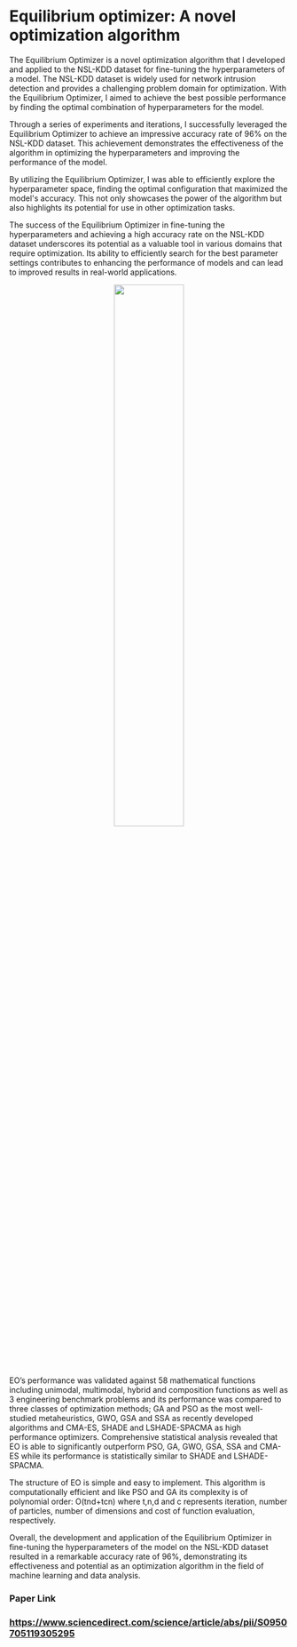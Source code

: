 # Equilibrium optimizer: A novel optimization algorithm
The Equilibrium Optimizer is a novel optimization algorithm that I developed and applied to the NSL-KDD dataset for fine-tuning the hyperparameters of a model. The NSL-KDD dataset is widely used for network intrusion detection and provides a challenging problem domain for optimization. With the Equilibrium Optimizer, I aimed to achieve the best possible performance by finding the optimal combination of hyperparameters for the model.

Through a series of experiments and iterations, I successfully leveraged the Equilibrium Optimizer to achieve an impressive accuracy rate of 96% on the NSL-KDD dataset. This achievement demonstrates the effectiveness of the algorithm in optimizing the hyperparameters and improving the performance of the model.

By utilizing the Equilibrium Optimizer, I was able to efficiently explore the hyperparameter space, finding the optimal configuration that maximized the model's accuracy. This not only showcases the power of the algorithm but also highlights its potential for use in other optimization tasks.

The success of the Equilibrium Optimizer in fine-tuning the hyperparameters and achieving a high accuracy rate on the NSL-KDD dataset underscores its potential as a valuable tool in various domains that require optimization. Its ability to efficiently search for the best parameter settings contributes to enhancing the performance of models and can lead to improved results in real-world applications.

<p align="center">
  <img src="https://raw.githubusercontent.com/afshinfaramarzi/Equilibrium-Optimizer/master/Image.PNG" width="50%"/>
</p>

EO’s performance was validated against 58 mathematical functions including unimodal, multimodal, hybrid and composition functions as well as 3 engineering benchmark problems and its performance was compared to three classes of optimization methods; GA and PSO as the most well-studied metaheuristics, GWO, GSA and SSA as recently developed algorithms and CMA-ES, SHADE and LSHADE-SPACMA as high performance optimizers. Comprehensive statistical analysis revealed that EO is able to significantly outperform PSO, GA, GWO, GSA, SSA and CMA-ES while its performance is statistically similar to SHADE and LSHADE-SPACMA.

The structure of EO is simple and easy to implement. This algorithm is computationally efficient and like PSO and GA its complexity is of polynomial order: O(tnd+tcn) where t,n,d and c represents iteration, number of particles, number of dimensions and cost of function evaluation, respectively.



Overall, the development and application of the Equilibrium Optimizer in fine-tuning the hyperparameters of the model on the NSL-KDD dataset resulted in a remarkable accuracy rate of 96%, demonstrating its effectiveness and potential as an optimization algorithm in the field of machine learning and data analysis.
### Paper Link 
### https://www.sciencedirect.com/science/article/abs/pii/S0950705119305295

